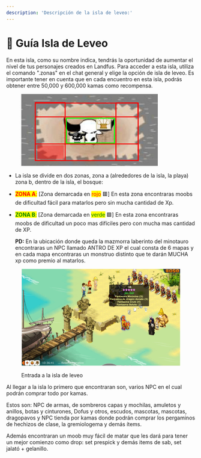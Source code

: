 ```yaml
---
description: 'Descripción de la isla de leveo:'
---
```


# 🐉 Guía Isla de Leveo

En esta isla, como su nombre indica, tendrás la oportunidad de aumentar el nivel de tus personajes creados en Landfus. Para acceder a esta isla, utiliza el comando ".zonas" en el chat general y elige la opción de isla de leveo. Es importante tener en cuenta que en cada encuentro en esta isla, podrás obtener entre 50,000 y 600,000 kamas como recompensa.

<figure><img src="../.gitbook/assets/ISLA DE LEVEO" alt="" width="364"><figcaption></figcaption></figure>

* La isla se divide en dos zonas, zona a (alrededores de la isla, la playa) zona b, dentro de la isla, el bosque:
* <mark style="color:red;">**ZONA A**</mark><mark style="color:red;">:</mark> \[Zona demarcada en <mark style="color:red;">rojo</mark> 🟥] En esta zona encontraras moobs de dificultad fácil para matarlos pero sin mucha cantidad de Xp.
*   <mark style="color:green;">**ZONA B**</mark><mark style="color:green;">:</mark> \[Zona demarcada en <mark style="color:green;">verde</mark> 🟩] En esta zona encontraras moobs de dificultad un poco mas difíciles pero con mucha mas cantidad de XP.



    **PD:** En la ubicación donde queda la mazmorra laberinto del minotauro encontraras un NPC llamado ANTRO DE XP el cual consta de 6 mapas y en cada mapa encontraras un monstruo distinto que te darán MUCHA xp como premio al matarlos.

<figure><img src="../.gitbook/assets/image (3) (1) (1) (1) (1) (1) (1).png" alt=""><figcaption><p>Entrada a la isla de leveo</p></figcaption></figure>

Al llegar a la isla lo primero que encontraran son, varios NPC en el cual podrán comprar todo por kamas.

Estos son: NPC de armas, de sombreros capas y mochilas, amuletos y anillos, botas y cinturones, Dofus y otros, escudos, mascotas, mascotas, dragopavos y NPC tienda por kamas donde podrán comprar los pergaminos de hechizos de clase, la gremiologema y demás ítems.

Además encontraran un moob muy fácil de matar que les dará para tener un mejor comienzo como drop: set prespick y demás items de sab, set jalató + gelanillo.
